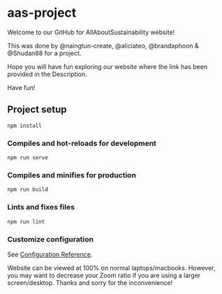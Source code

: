 # aas-project
Welcome to our GitHub for AllAboutSustainability website!

This was done by @naingtun-create, @aliciateo, @brandaphoon & @Shudan88 for a project.

Hope you will have fun exploring our website where the link has been provided in the Description.

Have fun!
## Project setup
```
npm install
```

### Compiles and hot-reloads for development
```
npm run serve
```

### Compiles and minifies for production
```
npm run build
```

### Lints and fixes files
```
npm run lint
```

### Customize configuration
See [Configuration Reference](https://cli.vuejs.org/config/).

Website can be viewed at 100% on normal laptops/macbooks.
However, you may want to decrease your Zoom ratio if you are using a larger screen/desktop.
Thanks and sorry for the inconvenience!
